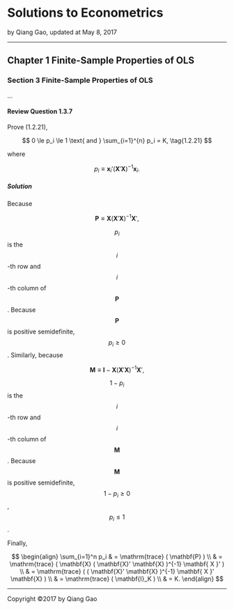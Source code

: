 # Solutions to Econometrics

by Qiang Gao, updated at May 8, 2017

---

## Chapter 1 Finite-Sample Properties of OLS

### Section 3 Finite-Sample Properties of OLS

...

#### Review Question 1.3.7

Prove (1.2.21),

$$
0 \le p_i \le 1 \text{ and } \sum_{i=1}^{n} p_i = K,
\tag{1.2.21}
$$

where 

$$
p_i \equiv \mathbf{x}_i' ( \mathbf{X}' \mathbf{X} )^{-1} \mathbf{x}_i.
\tag{1.2.20}
$$

##### Solution

Because

$$
\mathbf{P} \equiv \mathbf{X} ( \mathbf{X}' \mathbf{X} )^{-1} \mathbf{ X }',
$$

$$ p_i $$ is the $$i$$-th row and $$i$$-th column of $$ \mathbf{P} $$. Because $$ \mathbf{P} $$ is positive semidefinite, $$ p_i \ge 0 $$. Similarly, because

$$
\mathbf{M} \equiv \mathbf{I} - \mathbf{X} ( \mathbf{X}' \mathbf{X} )^{-1} \mathbf{ X }',
$$

$$ 1 - p_i $$ is the $$i$$-th row and $$i$$-th column of $$ \mathbf{M} $$. Because $$ \mathbf{M} $$ is positive semidefinite, $$ 1 - p_i \ge 0 $$, $$ p_i \le 1 $$.

Finally,

$$
\begin{align}
\sum_{i=1}^n p_i 
& =
\mathrm{trace} ( \mathbf{P} )
\\ & =
\mathrm{trace} ( \mathbf{X} ( \mathbf{X}' \mathbf{X} )^{-1} \mathbf{ X }' )
\\ & =
\mathrm{trace} ( ( \mathbf{X}' \mathbf{X} )^{-1} \mathbf{ X }' \mathbf{X} )
\\ & =
\mathrm{trace} ( \mathbf{I}_K )
\\ & =
K.
\end{align}
$$

---

Copyright ©2017 by Qiang Gao